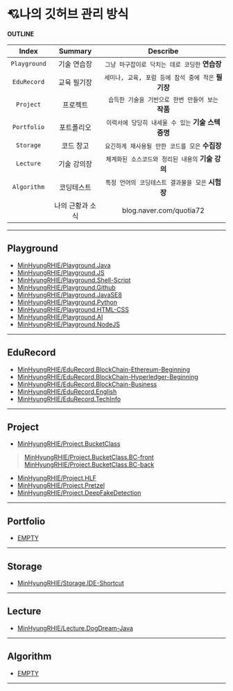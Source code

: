 # 💘나의 깃허브  관리 방식
**OUTLINE**

| Index | Summary | Describe |
|:---:|:---:|:---:|
| `Playground` | 기술 연습장 | `그냥 마구잡이로 닥치는 데로 코딩한` **연습장** |
| `EduRecord` | 교육  필기장 | `세미나, 교육, 포럼 등에 참석 중에 적은` **필기장** |
| `Project` | 프로젝트 | `습득한 기술을 기반으로 한번 만들어 보는` **작품** |
| `Portfolio` | 포트폴리오 |`이력서에 당당히 내세울 수 있는` **기술 스텍 증명**  |
| `Storage` | 코드 창고 |`요긴하게 재사용될 만한 코드를 모은` **수집장**  |
| `Lecture` | 기술 강의장 |`체계화된 소스코드와 정리된 내용의` **기술 강의** |
| `Algorithm` | 코딩테스트 |`특정 언어의 코딩테스트 결과물을 모은` **시험장** |
|  | 나의 근황과 소식 | blog.naver.com/quotia72  |
<hr>

## Playground
- [MinHyungRHIE/Playground.Java](https://github.com/MinHyungRHIE/Playground.Java)<br>
- [MinHyungRHIE/Playground.JS](https://github.com/MinHyungRHIE/Playground.JS)<br>
- [MinHyungRHIE/Playground.Shell-Script](https://github.com/MinHyungRHIE/Playground.Shell-Script)<br>
- [MinHyungRHIE/Playground.Github](https://github.com/MinHyungRHIE/Playground.Github)<br>
- [MinHyungRHIE/Playground.JavaSE8](https://github.com/MinHyungRHIE/Playground.JavaSE8)<br>
- [MinHyungRHIE/Playground.Python](https://github.com/MinHyungRHIE/Playground.Python)<br>
- [MinHyungRHIE/Playground.HTML-CSS](https://github.com/MinHyungRHIE/Playground.HTML-CSS)<br>
- [MinHyungRHIE/Playground.AI](https://github.com/MinHyungRHIE/Playground.AI)<br>
- [MinHyungRHIE/Playground.NodeJS](https://github.com/MinHyungRHIE/Playground.NodeJS)<br>


<hr>

## EduRecord
- [MinHyungRHIE/EduRecord.BlockChain-Ethereum-Beginning](https://github.com/MinHyungRHIE/EduRecord.BlockChain-Ethereum-Beginning)<br>
- [MinHyungRHIE/EduRecord.BlockChain-Hyperledger-Beginning](https://github.com/MinHyungRHIE/EduRecord.BlockChain-Hyperledger-Beginning)<br>
- [MinHyungRHIE/EduRecord.BlockChain-Business](https://github.com/MinHyungRHIE/EduRecord.BlockChain-Business)<br>
- [MinHyungRHIE/EduRecord.English](https://github.com/MinHyungRHIE/EduRecord.English)<br>
- [MinHyungRHIE/EduRecord.TechInfo](https://github.com/MinHyungRHIE/EduRecord.TechInfo)<br>


<hr>

## Project
- [MinHyungRHIE/Project.BucketClass](https://github.com/MinHyungRHIE/Project.BucketClass)<br>
> [MinHyungRHIE/Project.BucketClass.BC-front](https://github.com/MinHyungRHIE/Project.BucketClass.BC-front)<br>
> [MinHyungRHIE/Project.BucketClass.BC-back](https://github.com/MinHyungRHIE/Project.BucketClass.BC-back)<br>

- [MinHyungRHIE/Project.HLF](https://github.com/MinHyungRHIE/Project.HLF)<br>
- [MinHyungRHIE/Project.Pretzel](https://github.com/MinHyungRHIE/Project.Pretzel)<br>
- [MinHyungRHIE/Project.DeepFakeDetection](https://github.com/MinHyungRHIE/Project.DeepFakeDetection)<br>


<hr>

## Portfolio

- [EMPTY]()<br>

<hr>

## Storage

- [MinHyungRHIE/Storage.IDE-Shortcut](https://github.com/MinHyungRHIE/Storage.IDE-Shortcut)<br>

<hr>

## Lecture

- [MinHyungRHIE/Lecture.DogDream-Java](https://github.com/MinHyungRHIE/Lecture.DogDream-Java)<br>

<hr>

## Algorithm

- [EMPTY]()<br>

<hr>
